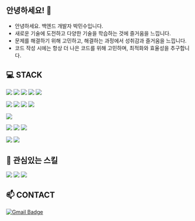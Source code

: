 ## 안녕하세요! 👋
- 안녕하세요. 백엔드 개발자 박민수입니다. 
- 새로운 기술에 도전하고 다양한 기술을 학습하는 것에 즐거움을 느낍니다.
- 문제를 해결하기 위해 고민하고, 해결하는 과정에서 성취감과 즐거움을 느낍니다.
- 코드 작성 시에는 항상 더 나은 코드를 위해 고민하며, 최적화와 효율성을 추구합니다.


## 💻 STACK
<img src="https://img.shields.io/badge/java-007396?style=flat-square&logo=OpenJDK&logoColor=white"> <img src="https://img.shields.io/badge/springboot-6DB33F?style=flat-square&logo=springboot&logoColor=white"/> <img src="https://img.shields.io/badge/springsecurity-6DB33F?style=flat-square&logo=springsecurity&logoColor=white"/> <img src="https://camo.githubusercontent.com/d14c807c4b0dd40f250eb936bdf6365cf091cd7e1508752705eb91d2c23419d9/68747470733a2f2f696d672e736869656c64732e696f2f62616467652f4a504128537072696e672044617461204a5041202b20517565727964736c292d3539363636433f7374796c653d666c61742d737175617265266c6f676f3d68696265726e617465266c6f676f436f6c6f723d7768697465" data-canonical-src="https://img.shields.io/badge/JPA(Spring Data JPA + Querydsl)-59666C?style=flat-square&amp;logo=hibernate&amp;logoColor=white" style="max-width: 100%;"> <img src="https://camo.githubusercontent.com/cddba6dd9f567c4890935a53131808bdb42b9ad12fdb130b8a5e7a477baa866e/68747470733a2f2f696d672e736869656c64732e696f2f62616467652f4f4175746820322e302d4646434430303f7374796c653d666c61742d737175617265266c6f676f3d6b616b616f74616c6b266c6f676f436f6c6f723d7768697465" data-canonical-src="https://img.shields.io/badge/OAuth 2.0-FFCD00?style=flat-square&amp;logo=kakaotalk&amp;logoColor=white" style="max-width: 100%;">

<img src="https://img.shields.io/badge/html5-E34F26?style=flat-square&logo=html5&logoColor=white"/> <img src="https://img.shields.io/badge/css3-1572B6?style=flat-square&logo=css3&logoColor=white"/> <img src="https://img.shields.io/badge/javascript-1572B6?style=flat-square&logo=F7DF1E&logoColor=white"/> <img src="https://img.shields.io/badge/Thymeleaf-005F0F?style=flat-square&logo=Thymeleaf&logoColor=white">

<img src="https://img.shields.io/badge/mysql-4479A1?style=flat-square&logo=mysql&logoColor=white"/>

<img src="https://img.shields.io/badge/amazonec2-FF9900?style=flat-square&logo=amazonec2&logoColor=white"/> <img src="https://img.shields.io/badge/amazonrds-527FFF?style=flat-square&logo=amazonrds&logoColor=white"/> <img src="https://img.shields.io/badge/amazonroute53-8C4FFF?style=flat-square&logo=amazonroute53&logoColor=white"/>

<img src="https://img.shields.io/badge/git-F05032?style=flat-square&logo=git&logoColor=white"/> <img src="https://img.shields.io/badge/Github-181717?style=flat-square&logo=Github&logoColor=white"/>

## 📖 관심있는 스킬
<img src="https://img.shields.io/badge/Redis-DC382D?style=flat-square&logo=Redis&logoColor=white"> <img src="https://img.shields.io/badge/docker-%230db7ed.svg?style=flat-square&logo=docker&logoColor=white"> <img src="https://camo.githubusercontent.com/ec62699eb5a9df997ecf44a5f708f1e08edf39cfffe664cd1a36ec1ae50fbc09/68747470733a2f2f696d672e736869656c64732e696f2f62616467652f417061636865204b61666b612d3233314632303f7374796c653d666c61742d737175617265266c6f676f3d6170616368656b61666b61266c6f676f436f6c6f723d7768697465" data-canonical-src="https://img.shields.io/badge/Apache Kafka-231F20?style=flat-square&amp;logo=apachekafka&amp;logoColor=white" style="max-width: 100%;">

## 📫 CONTACT
[![Gmail Badge](https://img.shields.io/badge/Gmail-d14836?style=flat-square&logo=Gmail&logoColor=white&link=mailto:pms000723@gmail.com)](pms000723@gmail.com)

